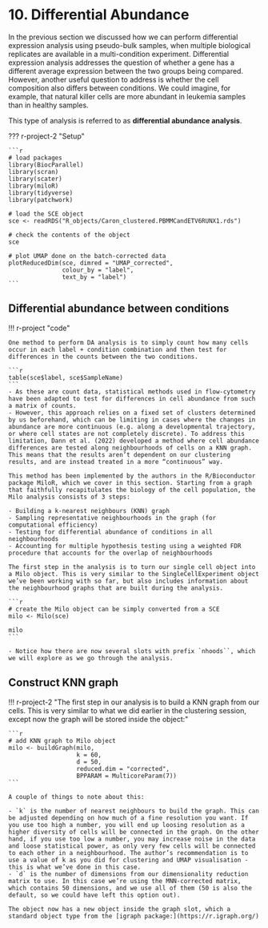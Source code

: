 # 10. Differential Abundance


In the previous section we discussed how we can perform differential expression analysis using pseudo-bulk samples, when multiple biological replicates are available in a multi-condition experiment. Differential expression analysis addresses the question of whether a gene has a different average expression between the two groups being compared. However, another useful question to address is whether the cell composition also differs between conditions. We could imagine, for example, that natural killer cells are more abundant in leukemia samples than in healthy samples.

This type of analysis is referred to as **differential abundance analysis**.

??? r-project-2 "Setup"

    ```r
    # load packages
    library(BiocParallel)
    library(scran)
    library(scater)
    library(miloR)
    library(tidyverse)
    library(patchwork)

    # load the SCE object
    sce <- readRDS("R_objects/Caron_clustered.PBMMCandETV6RUNX1.rds")

    # check the contents of the object
    sce

    # plot UMAP done on the batch-corrected data
    plotReducedDim(sce, dimred = "UMAP_corrected", 
                   colour_by = "label", 
                   text_by = "label")
    ```
## Differential abundance between conditions

!!! r-project "code"

    One method to perform DA analysis is to simply count how many cells occur in each label + condition combination and then test for differences in the counts between the two conditions.

    ```r
    table(sce$label, sce$SampleName)
    ```
    - As these are count data, statistical methods used in flow-cytometry have been adapted to test for differences in cell abundance from such a matrix of counts. 
    - However, this approach relies on a fixed set of clusters determined by us beforehand, which can be limiting in cases where the changes in abundance are more continuous (e.g. along a developmental trajectory, or where cell states are not completely discrete). To address this limitation, Dann et al. (2022) developed a method where cell abundance differences are tested along neighbourhoods of cells on a KNN graph. This means that the results aren’t dependent on our clustering results, and are instead treated in a more “continuous” way.

    This method has been implemented by the authors in the R/Bioconductor package MiloR, which we cover in this section. Starting from a graph that faithfully recapitulates the biology of the cell population, the Milo analysis consists of 3 steps:

    - Building a k-nearest neighbours (KNN) graph
    - Sampling representative neighbourhoods in the graph (for computational efficiency)
    - Testing for differential abundance of conditions in all neighbourhoods
    - Accounting for multiple hypothesis testing using a weighted FDR procedure that accounts for the overlap of neighbourhoods

    The first step in the analysis is to turn our single cell object into a Milo object. This is very similar to the SingleCellExperiment object we’ve been working with so far, but also includes information about the neighbourhood graphs that are built during the analysis.

    ```r
    # create the Milo object can be simply converted from a SCE
    milo <- Milo(sce)

    milo
    ```

    - Notice how there are now several slots with prefix `nhoods``, which we will explore as we go through the analysis.

##  Construct KNN graph

!!! r-project-2 "The first step in our analysis is to build a KNN graph from our cells. This is very similar to what we did earlier in the clustering session, except now the graph will be stored inside the object:"

    ```r
    # add KNN graph to Milo object
    milo <- buildGraph(milo, 
                       k = 60, 
                       d = 50, 
                       reduced.dim = "corrected", 
                       BPPARAM = MulticoreParam(7))
    ```
    
    A couple of things to note about this:
    
    - `k` is the number of nearest neighbours to build the graph. This can be adjusted depending on how much of a fine resolution you want. If you use too high a number, you will end up loosing resolution as a higher diversity of cells will be connected in the graph. On the other hand, if you use too low a number, you may increase noise in the data and loose statistical power, as only very few cells will be connected to each other in a neighbourhood. The author’s recommendation is to use a value of k as you did for clustering and UMAP visualisation - this is what we’ve done in this case.
    - `d` is the number of dimensions from our dimensionality reduction matrix to use. In this case we’re using the MNN-corrected matrix, which contains 50 dimensions, and we use all of them (50 is also the default, so we could have left this option out).
    
    The object now has a new object inside the graph slot, which a standard object type from the [igraph package:](https://r.igraph.org/)